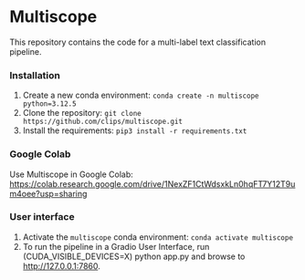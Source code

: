 # Multiscope

This repository contains the code for a multi-label text classification pipeline.

### Installation
1. Create a new conda environment: ```conda create -n multiscope python=3.12.5```
2. Clone the repository: ```git clone https://github.com/clips/multiscope.git```
3. Install the requirements: ```pip3 install -r requirements.txt```

### Google Colab
Use Multiscope in Google Colab: https://colab.research.google.com/drive/1NexZF1CtWdsxkLn0hqFT7Y12T9um4oee?usp=sharing

### User interface
1. Activate the ```multiscope``` conda environment: ```conda activate multiscope```
2. To run the pipeline in a Gradio User Interface, run (CUDA_VISIBLE_DEVICES=X) python app.py and browse to http://127.0.0.1:7860. 
